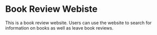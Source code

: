 # Book Review Webiste

This is a book review website. Users can use the website to search for information on books as well as leave book reviews.


 